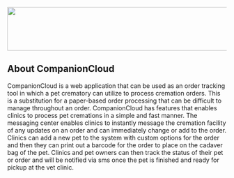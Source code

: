 <p align="center"><img src="https://imagesharing.com/photo.php?id=d32f8034b94a1956dedc7658fb8eef01e87f156f" height="100" width="600"></p>



## About CompanionCloud

CompanionCloud is a web application that can be used as an order tracking tool in which a pet crematory can utilize to process cremation orders. This is a substitution for a paper-based order processing that can be difficult to manage throughout an order. CompanionCloud has features that enables clinics to process pet cremations in a simple and fast manner. The messaging center enables clinics to instantly message the cremation facility of any updates on an order and can immediately change or add to the order. Clinics can add a new pet to the system with custom options for the order and then they can print out a barcode for the order to place on the cadaver bag of the pet. Clinics and pet owners can then track the status of their pet or order and will be notified via sms once the pet is finished and ready for pickup at the vet clinic.

